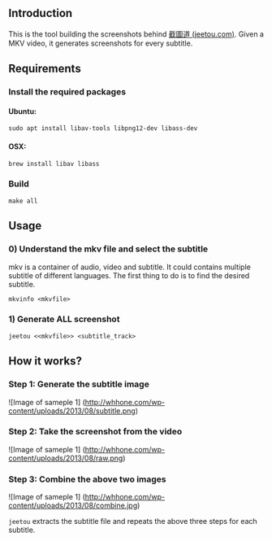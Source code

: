 ## Introduction
This is the tool building the screenshots behind [截圖道 (jeetou.com)](http://jeetou.com/). Given a MKV video, it generates screenshots for every subtitle.  

## Requirements

### Install the required packages
#### Ubuntu:
```
sudo apt install libav-tools libpng12-dev libass-dev
```

#### OSX:
```
brew install libav libass 
```

### Build
```
make all
```

## Usage
### 0) Understand the mkv file and select the subtitle
mkv is a container of audio, video and subtitle. It could contains multiple subtitle of different languages. The first thing to do is to find the desired subtitle.
```
mkvinfo <mkvfile>
```

### 1) Generate ALL screenshot
```
jeetou <<mkvfile>> <subtitle_track>
```

## How it works?
### Step 1: Generate the subtitle image
![Image of sameple 1]
(http://whhone.com/wp-content/uploads/2013/08/subtitle.png)

### Step 2: Take the screenshot from the video
![Image of sameple 1]
(http://whhone.com/wp-content/uploads/2013/08/raw.png)

### Step 3: Combine the above two images
![Image of sameple 1]
(http://whhone.com/wp-content/uploads/2013/08/combine.jpg)

`jeetou` extracts the subtitle file and repeats the above three steps for each subtitle.
